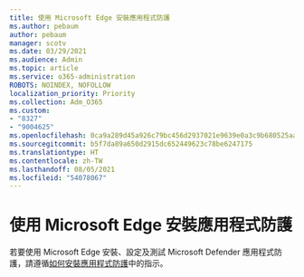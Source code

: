 ```yaml
---
title: 使用 Microsoft Edge 安裝應用程式防護
ms.author: pebaum
author: pebaum
manager: scotv
ms.date: 03/29/2021
ms.audience: Admin
ms.topic: article
ms.service: o365-administration
ROBOTS: NOINDEX, NOFOLLOW
localization_priority: Priority
ms.collection: Adm_O365
ms.custom:
- "8327"
- "9004625"
ms.openlocfilehash: 0ca9a289d45a926c79bc456d2937021e9639e0a3c9b680525aaf954ba45ce329
ms.sourcegitcommit: b5f7da89a650d2915dc652449623c78be6247175
ms.translationtype: HT
ms.contentlocale: zh-TW
ms.lasthandoff: 08/05/2021
ms.locfileid: "54078067"
---
```

# <a name="install-application-guard-with-microsoft-edge"></a>使用 Microsoft Edge 安裝應用程式防護

若要使用 Microsoft Edge 安裝、設定及測試 Microsoft Defender 應用程式防護，請遵循[如何安裝應用程式防護](https://go.microsoft.com/fwlink/?linkid=2152021)中的指示。